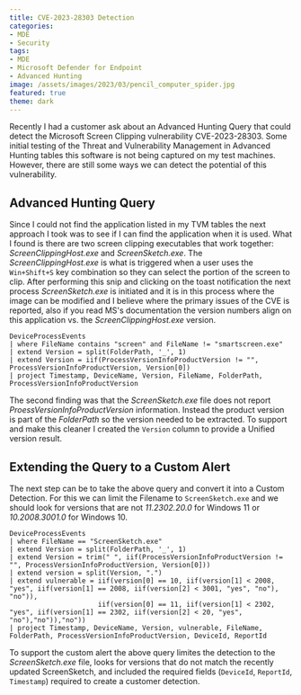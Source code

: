 ```yaml
---
title: CVE-2023-28303 Detection
categories:
- MDE
- Security
tags:
- MDE
- Microsoft Defender for Endpoint
- Advanced Hunting
image: /assets/images/2023/03/pencil_computer_spider.jpg
featured: true
theme: dark
---
```


Recently I had a customer ask about an Advanced Hunting Query that could detect the Microsoft Screen Clipping vulnerability CVE-2023-28303. Some initial testing of the Threat and Vulnerability Management in Advanced Hunting tables this software is not being captured on my test machines. However, there are still some ways we can detect the potential of this vulnerability.
<!--more-->

## Advanced Hunting Query

Since I could not find the application listed in my TVM tables the next approach I took was to see if I can find the application when it is used. What I found is there are two screen clipping executables that work together: *ScreenClippingHost.exe* and *ScreenSketch.exe*. The *ScreenClippingHost.exe* is what is triggered when a user uses the `Win+Shift+S` key combination so they can select the portion of the screen to clip. After performing this snip and clicking on the toast notification the next process *ScreenSketch.exe* is initiated and it is in this process where the image can be modified and I believe where the primary issues of the CVE is reported, also if you read MS's documentation the version numbers align on this application vs. the *ScreenClippingHost.exe* version.

```kql
DeviceProcessEvents
| where FileName contains "screen" and FileName != "smartscreen.exe"
| extend Version = split(FolderPath, '_', 1)
| extend Version = iif(ProcessVersionInfoProductVersion != "", ProcessVersionInfoProductVersion, Version[0])
| project Timestamp, DeviceName, Version, FileName, FolderPath, ProcessVersionInfoProductVersion
```

The second finding was that the *ScreenSketch.exe* file does not report *ProessVersionInfoProductVersion* information. Instead the product version is part of the *FolderPath* so the version needed to be extracted. To support and make this cleaner I created the `Version` column to provide a Unified version result.

## Extending the Query to a Custom Alert

The next step can be to take the above query and convert it into a Custom Detection. For this we can limit the Filename to `ScreenSketch.exe` and we should look for versions that are not *11.2302.20.0* for Windows 11 or *10.2008.3001.0* for Windows 10.

```kql
DeviceProcessEvents
| where FileName == "ScreenSketch.exe"
| extend Version = split(FolderPath, '_', 1)
| extend Version = trim(" ", iif(ProcessVersionInfoProductVersion != "", ProcessVersionInfoProductVersion, Version[0]))
| extend version = split(Version, ".")
| extend vulnerable = iif(version[0] == 10, iif(version[1] < 2008, "yes", iif(version[1] == 2008, iif(version[2] < 3001, "yes", "no"), "no")),
                      iif(version[0] == 11, iif(version[1] < 2302, "yes", iif(version[1] == 2302, iif(version[2] < 20, "yes", "no"),"no")),"no"))
| project Timestamp, DeviceName, Version, vulnerable, FileName, FolderPath, ProcessVersionInfoProductVersion, DeviceId, ReportId
```

To support the custom alert the above query limites the detection to the *ScreenSketch.exe* file, looks for versions that do not match the recently updated ScreenSketch, and included the required fields (`DeviceId`, `ReportId`, `Timestamp`) required to create a customer detection.
